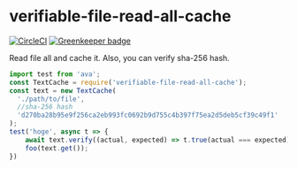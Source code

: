 # verifiable-file-read-all-cache

[![CircleCI](https://circleci.com/gh/yumetodo/verifiable-file-read-all-cache.svg?style=svg)](https://circleci.com/gh/yumetodo/verifiable-file-read-all-cache) [![Greenkeeper badge](https://badges.greenkeeper.io/yumetodo/verifiable-file-read-all-cache.svg)](https://greenkeeper.io/)

Read file all and cache it. Also, you can verify sha-256 hash.

```js
import test from 'ava';
const TextCache = require('verifiable-file-read-all-cache');
const text = new TextCache(
  './path/to/file',
  //sha-256 hash
  'd270ba28b95e9f256ca2eb993fc0692b9d755c4b397f75ea2d5deb5cf39c49f1'
);
test('hoge', async t => {
    await text.verify((actual, expected) => t.true(actual === expected));
    foo(text.get());
})
```
